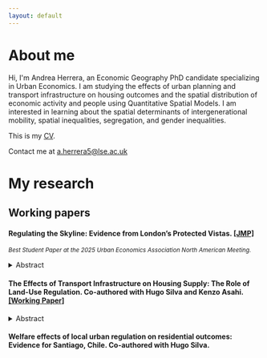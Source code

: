 ```yaml
---
layout: default
---
```


# About me

Hi, I'm Andrea Herrera, an Economic Geography PhD candidate specializing in Urban Economics. I am studying the effects of urban planning and transport infrastructure on housing outcomes and the spatial distribution of economic activity and people using Quantitative Spatial Models. I am interested in learning about the spatial determinants of intergenerational mobility, spatial inequalities, segregation, and gender inequalities.

<p>This is my <a href="/assets/pdf/cv_aaherrerab.pdf" class="custom-link">CV</a>.</p> 

<p> Contact me at <a href="mailto:a.herrera5@lse.ac.uk" class="custom-link">a.herrera5@lse.ac.uk</a> </p>

# My research
## Working papers

#### Regulating the Skyline: Evidence from London’s Protected Vistas.  <a href="/assets/pdf/london_pv_aaherrerab_jmp.pdf" class="custom-link">[JMP]</a>

<em><small>Best Student Paper at the 2025 Urban Economics Association North American Meeting.</small></em>

<details class="abstract">
  <summary>Abstract</summary>
  <p>Using London’s Protected Vistas policy as a natural experiment, this paper examines how height restrictions affect building heights, property prices and welfare in the city. The policy’s sightline-based boundaries reduce the typical boundary endogeneity concerns. A border discontinuity design reveals that while average heights are unchanged, buildings over 18 meters within Protected Vistas are about 6% shorter, especially in areas with stricter limits. Post-WWII and commercial buildings are most affected, while residential and pre-WWII structures are not. Property prices within Vistas are 2.6% higher. A spatial model suggests lifting restrictions would shift local development toward commercial use, increase local employment, and raise aggregate welfare by 0.2%.</p>
</details>

#### The Effects of Transport Infrastructure on Housing Supply: The Role of Land-Use Regulation. Co-authored with Hugo Silva and Kenzo Asahi. <a href="/assets/pdf/TREA.pdf" class="custom-link">[Working Paper]</a>

<details class="abstract">
  <summary>Abstract</summary>
  <p>We study the impact of new transportation infrastructure on housing supply using historical and micro data from Santiago and exploiting instrumental variables. We find that subway and highway expansions increase residential floor space substantially, but when we account for land-use regulation, we see two contrasting dynamics in the city. In the wealthiest quintile, the effect is negligible for more than 95% of the blocks due to their initial stringent regulation. However, in blocks in the first four quintiles of wealth, the impact on housing supply is substantial and homogeneous concerning the initial regulation. We provide evidence that the transport infrastructure triggers regulation to become more permissive everywhere but in the wealthiest neighborhoods. We quantify how land-use regulation limits housing supply, thus restraining welfare gains from transport infrastructure improvements.</p>
</details>

#### Welfare effects of local urban regulation on residential outcomes: Evidence for Santiago, Chile. Co-authored with Hugo Silva.
